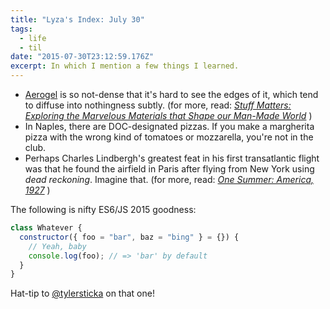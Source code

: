 ```yaml
---
title: "Lyza's Index: July 30"
tags:
  - life
  - til
date: "2015-07-30T23:12:59.176Z"
excerpt: In which I mention a few things I learned.
---
```


- [Aerogel](https://en.wikipedia.org/wiki/Aerogel) is so not-dense that it's hard to see the edges of it, which tend to diffuse into nothingness subtly. (for more, read: [_Stuff Matters: Exploring the Marvelous Materials that Shape our Man-Made World_](http://www.amazon.com/Stuff-Matters-Exploring-Marvelous-Materials/dp/0544236041) )
- In Naples, there are DOC-designated pizzas. If you make a margherita pizza with the wrong kind of tomatoes or mozzarella, you're not in the club.
- Perhaps Charles Lindbergh's greatest feat in his first transatlantic flight was that he found the airfield in Paris after flying from New York using _dead reckoning_. Imagine that. (for more, read: [_One Summer: America, 1927_](http://www.amazon.com/One-Summer-America-Bill-Bryson-ebook/dp/B00C8S9VKM/ref=sr_1_4?s=books&ie=UTF8&qid=1438297354&sr=1-4&keywords=bill+bryson) )

The following is nifty ES6/JS 2015 goodness:

```javascript
class Whatever {
  constructor({ foo = "bar", baz = "bing" } = {}) {
    // Yeah, baby
    console.log(foo); // => 'bar' by default
  }
}
```

Hat-tip to [@tylersticka](https://twitter.com/tylersticka) on that one!
